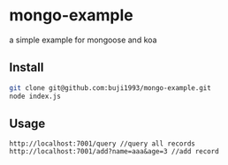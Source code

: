 # mongo-example
a simple example for mongoose and koa

## Install
```bash
git clone git@github.com:buji1993/mongo-example.git
node index.js
```

## Usage
```
http://localhost:7001/query //query all records
http://localhost:7001/add?name=aaa&age=3 //add record
```